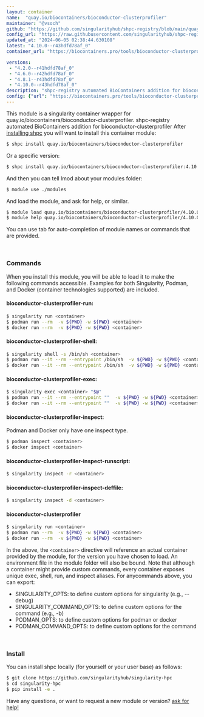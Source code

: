 ```yaml
---
layout: container
name:  "quay.io/biocontainers/bioconductor-clusterprofiler"
maintainer: "@vsoch"
github: "https://github.com/singularityhub/shpc-registry/blob/main/quay.io/biocontainers/bioconductor-clusterprofiler/container.yaml"
config_url: "https://raw.githubusercontent.com/singularityhub/shpc-registry/main/quay.io/biocontainers/bioconductor-clusterprofiler/container.yaml"
updated_at: "2024-06-05 02:38:44.630108"
latest: "4.10.0--r43hdfd78af_0"
container_url: "https://biocontainers.pro/tools/bioconductor-clusterprofiler"

versions:
 - "4.2.0--r41hdfd78af_0"
 - "4.6.0--r42hdfd78af_0"
 - "4.8.1--r43hdfd78af_0"
 - "4.10.0--r43hdfd78af_0"
description: "shpc-registry automated BioContainers addition for bioconductor-clusterprofiler"
config: {"url": "https://biocontainers.pro/tools/bioconductor-clusterprofiler", "maintainer": "@vsoch", "description": "shpc-registry automated BioContainers addition for bioconductor-clusterprofiler", "latest": {"4.10.0--r43hdfd78af_0": "sha256:2320fb13d5a1773c14a2a0a696bbbb5bf84c717756a0b6d79dd1db92ab4517d7"}, "tags": {"4.2.0--r41hdfd78af_0": "sha256:44d80bdac4b4241fa90788f2ff5ab6dc5f8b3e8707000692759ad6bb515f15e8", "4.6.0--r42hdfd78af_0": "sha256:80f8417a726c861056de1c8acd5846b920763e7b51db5fa79bad679383cbbc65", "4.8.1--r43hdfd78af_0": "sha256:5003eee8203dba6295409a1684147ad255c3a3371e301c7b29a57c5840bd9c76", "4.10.0--r43hdfd78af_0": "sha256:2320fb13d5a1773c14a2a0a696bbbb5bf84c717756a0b6d79dd1db92ab4517d7"}, "docker": "quay.io/biocontainers/bioconductor-clusterprofiler"}
---
```


This module is a singularity container wrapper for quay.io/biocontainers/bioconductor-clusterprofiler.
shpc-registry automated BioContainers addition for bioconductor-clusterprofiler
After [installing shpc](#install) you will want to install this container module:


```bash
$ shpc install quay.io/biocontainers/bioconductor-clusterprofiler
```

Or a specific version:

```bash
$ shpc install quay.io/biocontainers/bioconductor-clusterprofiler:4.10.0--r43hdfd78af_0
```

And then you can tell lmod about your modules folder:

```bash
$ module use ./modules
```

And load the module, and ask for help, or similar.

```bash
$ module load quay.io/biocontainers/bioconductor-clusterprofiler/4.10.0--r43hdfd78af_0
$ module help quay.io/biocontainers/bioconductor-clusterprofiler/4.10.0--r43hdfd78af_0
```

You can use tab for auto-completion of module names or commands that are provided.

<br>

### Commands

When you install this module, you will be able to load it to make the following commands accessible.
Examples for both Singularity, Podman, and Docker (container technologies supported) are included.

#### bioconductor-clusterprofiler-run:

```bash
$ singularity run <container>
$ podman run --rm  -v ${PWD} -w ${PWD} <container>
$ docker run --rm  -v ${PWD} -w ${PWD} <container>
```

#### bioconductor-clusterprofiler-shell:

```bash
$ singularity shell -s /bin/sh <container>
$ podman run --it --rm --entrypoint /bin/sh  -v ${PWD} -w ${PWD} <container>
$ docker run --it --rm --entrypoint /bin/sh  -v ${PWD} -w ${PWD} <container>
```

#### bioconductor-clusterprofiler-exec:

```bash
$ singularity exec <container> "$@"
$ podman run --it --rm --entrypoint ""  -v ${PWD} -w ${PWD} <container> "$@"
$ docker run --it --rm --entrypoint ""  -v ${PWD} -w ${PWD} <container> "$@"
```

#### bioconductor-clusterprofiler-inspect:

Podman and Docker only have one inspect type.

```bash
$ podman inspect <container>
$ docker inspect <container>
```

#### bioconductor-clusterprofiler-inspect-runscript:

```bash
$ singularity inspect -r <container>
```

#### bioconductor-clusterprofiler-inspect-deffile:

```bash
$ singularity inspect -d <container>
```



#### bioconductor-clusterprofiler

```bash
$ singularity run <container>
$ podman run --rm  -v ${PWD} -w ${PWD} <container>
$ docker run --rm  -v ${PWD} -w ${PWD} <container>
```


In the above, the `<container>` directive will reference an actual container provided
by the module, for the version you have chosen to load. An environment file in the
module folder will also be bound. Note that although a container
might provide custom commands, every container exposes unique exec, shell, run, and
inspect aliases. For anycommands above, you can export:

 - SINGULARITY_OPTS: to define custom options for singularity (e.g., --debug)
 - SINGULARITY_COMMAND_OPTS: to define custom options for the command (e.g., -b)
 - PODMAN_OPTS: to define custom options for podman or docker
 - PODMAN_COMMAND_OPTS: to define custom options for the command

<br>

### Install

You can install shpc locally (for yourself or your user base) as follows:

```bash
$ git clone https://github.com/singularityhub/singularity-hpc
$ cd singularity-hpc
$ pip install -e .
```

Have any questions, or want to request a new module or version? [ask for help!](https://github.com/singularityhub/singularity-hpc/issues)